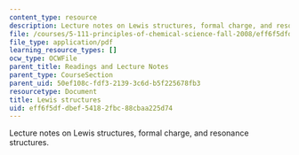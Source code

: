 ```yaml
---
content_type: resource
description: Lecture notes on Lewis structures, formal charge, and resonance structures.
file: /courses/5-111-principles-of-chemical-science-fall-2008/eff6f5dfdbef54182fbc88cbaa225d74_lecnotes11.pdf
file_type: application/pdf
learning_resource_types: []
ocw_type: OCWFile
parent_title: Readings and Lecture Notes
parent_type: CourseSection
parent_uid: 50ef108c-fdf3-2139-3c6d-b5f225678fb3
resourcetype: Document
title: Lewis structures
uid: eff6f5df-dbef-5418-2fbc-88cbaa225d74
---
```

Lecture notes on Lewis structures, formal charge, and resonance structures.


